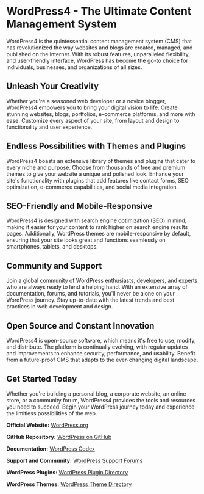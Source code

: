 # WordPress4 - The Ultimate Content Management System

WordPress4 is the quintessential content management system (CMS) that has revolutionized the way websites and blogs are created, managed, and published on the internet. With its robust features, unparalleled flexibility, and user-friendly interface, WordPress has become the go-to choice for individuals, businesses, and organizations of all sizes.

## Unleash Your Creativity

Whether you're a seasoned web developer or a novice blogger, WordPress4 empowers you to bring your digital vision to life. Create stunning websites, blogs, portfolios, e-commerce platforms, and more with ease. Customize every aspect of your site, from layout and design to functionality and user experience.

## Endless Possibilities with Themes and Plugins

WordPress4 boasts an extensive library of themes and plugins that cater to every niche and purpose. Choose from thousands of free and premium themes to give your website a unique and polished look. Enhance your site's functionality with plugins that add features like contact forms, SEO optimization, e-commerce capabilities, and social media integration.

## SEO-Friendly and Mobile-Responsive

WordPress4 is designed with search engine optimization (SEO) in mind, making it easier for your content to rank higher on search engine results pages. Additionally, WordPress themes are mobile-responsive by default, ensuring that your site looks great and functions seamlessly on smartphones, tablets, and desktops.

## Community and Support

Join a global community of WordPress enthusiasts, developers, and experts who are always ready to lend a helping hand. With an extensive array of documentation, forums, and tutorials, you'll never be alone on your WordPress journey. Stay up-to-date with the latest trends and best practices in web development and design.

## Open Source and Constant Innovation

WordPress4 is open-source software, which means it's free to use, modify, and distribute. The platform is continually evolving, with regular updates and improvements to enhance security, performance, and usability. Benefit from a future-proof CMS that adapts to the ever-changing digital landscape.

## Get Started Today

Whether you're building a personal blog, a corporate website, an online store, or a community forum, WordPress4 provides the tools and resources you need to succeed. Begin your WordPress journey today and experience the limitless possibilities of the web.

**Official Website:** [WordPress.org](https://wordpress.org)

**GitHub Repository:** [WordPress on GitHub](https://github.com/WordPress/WordPress)

**Documentation:** [WordPress Codex](https://codex.wordpress.org/)

**Support and Community:** [WordPress Support Forums](https://wordpress.org/support/)

**WordPress Plugins:** [WordPress Plugin Directory](https://wordpress.org/plugins/)

**WordPress Themes:** [WordPress Theme Directory](https://wordpress.org/themes/)